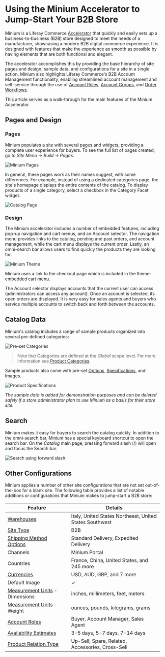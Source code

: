 # Using the Minium Accelerator to Jump-Start Your B2B Store

Minium is a Liferay Commerce [Accelerator](./accelerators.md) that quickly and easily sets up a business-to-business (B2B) store designed to meet the needs of a manufacturer, showcasing a modern B2B digital commerce experience. It is designed with features that make the experience as smooth as possible by having elements that are both functional and elegant.

The accelerator accomplishes this by providing the base hierarchy of site pages and design, sample data, and configurations for a site in a single action. Minium also highlights Liferay Commerce's B2B Account Management functionality, enabling streamlined account management and self-service through the use of [Account Roles](../account-management/account-roles.md), [Account Groups](../account-management/creating-a-new-account-group.md), and [Order Workflows](../orders-and-fulfillment/order-workflows/introduction-to-order-workflows.md).

This article serves as a walk-through for the main features of the Minium Accelerator.

## Pages and Design

### Pages

Minium populates a site with several pages and widgets, providing a complete user experience for buyers. To see the full list of pages created, go to *Site Menu → Build → Pages*.

![Minium Pages](./using-the-minium-accelerator-to-jump-start-your-b2b-store/images/01.png)

In general, these pages work as their names suggest, with some differences. For example, instead of using a dedicated categories page, the site's homepage displays the entire contents of the catalog. To display products of a single category, select a checkbox in the Category Facet widget.

![Catalog Page](./using-the-minium-accelerator-to-jump-start-your-b2b-store/images/02.png)

### Design

The Minium accelerator includes a number of embedded features, including pop-up navigation and cart menus, and an Account selector. The navigation menu provides links to the catalog, pending and past orders, and account management, while the cart menu displays the current order. Lastly, an omni-search bar allows users to find quickly the products they are looking for.

![Minium Theme](./using-the-minium-accelerator-to-jump-start-your-b2b-store/images/03.png)

Minium uses a link to the checkout page which is included in the theme-embedded cart menu.

The Account selector displays accounts that the current user can access (administrators can access any account). Once an account is selected, its open orders are displayed. It is very easy for sales agents and buyers who service multiple accounts to switch back and forth between the accounts.

## Catalog Data

Minium's catalog includes a range of sample products organized into several pre-defined categories:

![Pre-set Categories](./using-the-minium-accelerator-to-jump-start-your-b2b-store/images/04.png)

> Note that Categories are defined at the _Global_ scope level. For more information see [Product Categories](../managing-a-catalog/creating-and-managing-products/products/organizing-your-catalog-with-product-categories.md).

Sample products also come with pre-set [Options](../managing-a-catalog/creating-and-managing-products/products/customizing-your-product-with-product-options.md), [Specifications](../managing-a-catalog/creating-and-managing-products/products/specifications.md), and Images.

![Product Specifications](./using-the-minium-accelerator-to-jump-start-your-b2b-store/images/05.png)

_The sample data is added for demonstration purposes and can be deleted safely if a store administrator plan to use Minium as a basis for their store site._

## Search

Minium makes it easy for buyers to search the catalog quickly. In addition to the omni-search bar, Minium has a special keyboard shortcut to open the search bar. On the _Catalog_ main page, pressing forward slash (/) will open and focus the Search bar.

![Search using forward slash](./using-the-minium-accelerator-to-jump-start-your-b2b-store/images/06.png)

## Other Configurations

Minium applies a number of other site configurations that are not set out-of-the-box for a blank site. The following table provides a list of notable additions or configurations that Minium makes to jump-start a B2B store:

| Feature | Details |
| --- | --- |
| [Warehouses](../managing-a-catalog/managing-inventory/adding-a-new-warehouse.md) | Italy, United States Northeast, United States Southwest |
| [Site Type](./sites-and-site-types.md) | B2B |
| [Shipping Method Options](../store-administration/configuring-shipping-methods/using-the-flat-rate-shipping-method.md) | Standard Delivery, Expedited Delivery |
| Channels | Minium Portal |
| Countries | France, China, United States, and 245 more |
| [Currencies](../store-administration/currencies/adding-a-new-currency.md) | USD, AUD, GBP, and 7 more |
| Default Image | &#10003; |
| [Measurement Units](../store-administration/configuring-shipping-methods/measurement-units.md) - Dimensions | inches, millimeters, feet, meters |
| [Measurement Units](../store-administration/configuring-shipping-methods/measurement-units.md) - Weight | ounces, pounds, kilograms, grams |
| [Account Roles](../account-management/account-roles.md) | Buyer, Account Manager, Sales Agent
| [Availability Estimates](../managing-a-catalog/managing-inventory/availability-estimates.md) | 3-5 days, 5-7 days, 7-14 days |
| [Product Relation Type](../managing-a-catalog/creating-and-managing-products/products/related-products-up-sells-and-cross-sells.md) | Up-Sell, Spare, Related, Accessories, Cross-Sell  |
